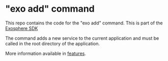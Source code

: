 # "exo add" command

This repo contains the code for the "exo add" command. This is part of the [Exosphere SDK](https://github.com/Originate/exosphere-sdk)

The command adds a new service to the current application and must be called in the root directory of the application.

More information available in [features](features).
